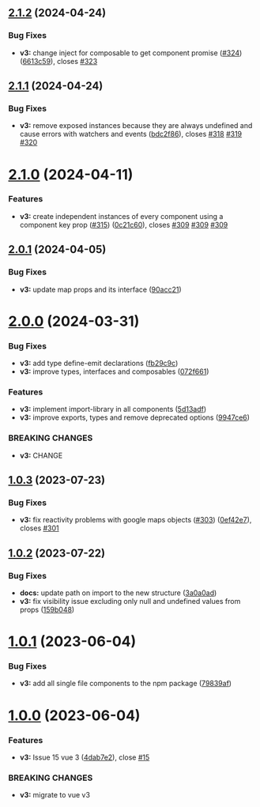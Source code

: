 ## [2.1.2](https://github.com/diegoazh/gmap-vue/compare/gmv3_v2.1.1...gmv3_v2.1.2) (2024-04-24)


### Bug Fixes

* **v3:** change inject for composable to get component promise  ([#324](https://github.com/diegoazh/gmap-vue/issues/324)) ([6613c59](https://github.com/diegoazh/gmap-vue/commit/6613c59a14887986412a73b3611829db299455e4)), closes [#323](https://github.com/diegoazh/gmap-vue/issues/323)

## [2.1.1](https://github.com/diegoazh/gmap-vue/compare/gmv3_v2.1.0...gmv3_v2.1.1) (2024-04-24)


### Bug Fixes

* **v3:** remove exposed instances because they are always undefined and cause errors with watchers and events ([bdc2f86](https://github.com/diegoazh/gmap-vue/commit/bdc2f8618c1b88c955ce116f5b25aabe5a70da44)), closes [#318](https://github.com/diegoazh/gmap-vue/issues/318) [#319](https://github.com/diegoazh/gmap-vue/issues/319) [#320](https://github.com/diegoazh/gmap-vue/issues/320)

# [2.1.0](https://github.com/diegoazh/gmap-vue/compare/gmv3_v2.0.1...gmv3_v2.1.0) (2024-04-11)


### Features

* **v3:** create independent instances of every component using a component key prop ([#315](https://github.com/diegoazh/gmap-vue/issues/315)) ([0c21c60](https://github.com/diegoazh/gmap-vue/commit/0c21c608125c37115a8625b1e1cdcf9e081ac6fd)), closes [#309](https://github.com/diegoazh/gmap-vue/issues/309) [#309](https://github.com/diegoazh/gmap-vue/issues/309) [#309](https://github.com/diegoazh/gmap-vue/issues/309)

## [2.0.1](https://github.com/diegoazh/gmap-vue/compare/gmv3_v2.0.0...gmv3_v2.0.1) (2024-04-05)


### Bug Fixes

* **v3:** update map props and its interface ([90acc21](https://github.com/diegoazh/gmap-vue/commit/90acc21ee6c1649ca5d5124209cfbd706996c501))

# [2.0.0](https://github.com/diegoazh/gmap-vue/compare/gmv3_v1.0.3...gmv3_v2.0.0) (2024-03-31)


### Bug Fixes

* **v3:** add type define-emit declarations ([fb29c9c](https://github.com/diegoazh/gmap-vue/commit/fb29c9c40e902525f875be75c55188647015614c))
* **v3:** improve types, interfaces and composables ([072f661](https://github.com/diegoazh/gmap-vue/commit/072f661f34802a6d2a2f7395d03290254dd75c1a))


### Features

* **v3:** implement import-library in all components ([5d13adf](https://github.com/diegoazh/gmap-vue/commit/5d13adfa03021648ffbf4abb8d9569e15bbd6af6))
* **v3:** improve exports, types and remove deprecated options ([9947ce6](https://github.com/diegoazh/gmap-vue/commit/9947ce6df1c920e5298ca41ceec82909dcb77c06))


### BREAKING CHANGES

* **v3:** CHANGE

## [1.0.3](https://github.com/diegoazh/gmap-vue/compare/gmv3_v1.0.2...gmv3_v1.0.3) (2023-07-23)


### Bug Fixes

* **v3:** fix reactivity problems with google maps objects ([#303](https://github.com/diegoazh/gmap-vue/issues/303)) ([0ef42e7](https://github.com/diegoazh/gmap-vue/commit/0ef42e7d04e522cc5ef72d8264fea15c5f273346)), closes [#301](https://github.com/diegoazh/gmap-vue/issues/301)

## [1.0.2](https://github.com/diegoazh/gmap-vue/compare/gmv3_v1.0.1...gmv3_v1.0.2) (2023-07-22)


### Bug Fixes

* **docs:** update path on import to the new structure ([3a0a0ad](https://github.com/diegoazh/gmap-vue/commit/3a0a0adf0870c5fc0d2e20ffabaa0bdb659198a7))
* **v3:** fix visibility issue excluding only null and undefined values from props ([159b048](https://github.com/diegoazh/gmap-vue/commit/159b04878c2a285f4cbf3ee259350da369b0cb73))

# [1.0.1](https://github.com/diegoazh/gmap-vue/compare/gmv3_v1.0.0...gmv3_v1.0.1) (2023-06-04)


### Bug Fixes

* **v3:** add all single file components to the npm package ([79839af](https://github.com/diegoazh/gmap-vue/commit/79839afd65a582faec977f0eabea8a4309fb9d6c))

# [1.0.0](https://github.com/diegoazh/gmap-vue/compare/v3.5.4...gmv3_v1.0.0) (2023-06-04)


### Features

* **v3:** Issue 15 vue 3 ([4dab7e2](https://github.com/diegoazh/gmap-vue/commit/4dab7e292bf9a38e7f63b33694d4d06e2ee0f2b6)), close [#15](https://github.com/diegoazh/gmap-vue/issues/15)


### BREAKING CHANGES

* **v3:** migrate to vue v3
